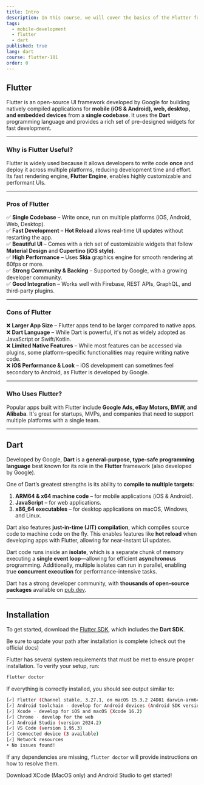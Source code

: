 ```yaml
---
title: Intro
description: In this course, we will cover the basics of the Flutter framework!
tags:
  - mobile-development
  - flutter
  - dart
published: true
lang: dart
course: flutter-101
order: 0
---
```


## Flutter
Flutter is an open-source UI framework developed by Google for building natively compiled applications for **mobile (iOS & Android), web, desktop, and embedded devices** from a **single codebase**. It uses the **Dart** programming language and provides a rich set of pre-designed widgets for fast development.

---

### Why is Flutter Useful?
Flutter is widely used because it allows developers to write code **once** and deploy it across multiple platforms, reducing development time and effort. Its fast rendering engine, **Flutter Engine**, enables highly customizable and performant UIs.

---

### Pros of Flutter
✅ **Single Codebase** – Write once, run on multiple platforms (iOS, Android, Web, Desktop).  
✅ **Fast Development** – **Hot Reload** allows real-time UI updates without restarting the app.  
✅ **Beautiful UI** – Comes with a rich set of customizable widgets that follow **Material Design** and **Cupertino (iOS style)**.  
✅ **High Performance** – Uses **Skia** graphics engine for smooth rendering at 60fps or more.  
✅ **Strong Community & Backing** – Supported by Google, with a growing developer community.  
✅ **Good Integration** – Works well with Firebase, REST APIs, GraphQL, and third-party plugins.  

---

### Cons of Flutter
❌ **Larger App Size** – Flutter apps tend to be larger compared to native apps.  
❌ **Dart Language** – While Dart is powerful, it's not as widely adopted as JavaScript or Swift/Kotlin.  
❌ **Limited Native Features** – While most features can be accessed via plugins, some platform-specific functionalities may require writing native code.  
❌ **iOS Performance & Look** – iOS development can sometimes feel secondary to Android, as Flutter is developed by Google.  

---

### Who Uses Flutter?  
Popular apps built with Flutter include **Google Ads, eBay Motors, BMW, and Alibaba**. It's great for startups, MVPs, and companies that need to support multiple platforms with a single team.

---

## Dart  

Developed by Google, **Dart** is a **general-purpose, type-safe programming language** best known for its role in the **Flutter** framework (also developed by Google).  

One of Dart’s greatest strengths is its ability to **compile to multiple targets**:  
1. **ARM64 & x64 machine code** – for mobile applications (iOS & Android).  
2. **JavaScript** – for web applications.  
3. **x86_64 executables** – for desktop applications on macOS, Windows, and Linux.  

Dart also features **just-in-time (JIT) compilation**, which compiles source code to machine code on the fly. This enables features like **hot reload** when developing apps with Flutter, allowing for near-instant UI updates.  

Dart code runs inside an **isolate**, which is a separate chunk of memory executing a **single event loop**—allowing for efficient **asynchronous** programming. Additionally, multiple isolates can run in parallel, enabling true **concurrent execution** for performance-intensive tasks.  

Dart has a strong developer community, with **thousands of open-source packages** available on <a href="https://pub.dev/" target="_blank">pub.dev</a>.  

---

## Installation  

To get started, download the <a href="https://docs.flutter.dev/get-started/install" target="_blank">Flutter SDK</a>, which includes the **Dart SDK**.  

Be sure to update your path after installation is complete (check out the official docs)

Flutter has several system requirements that must be met to ensure proper installation. To verify your setup, run:  

```sh
flutter doctor
```

If everything is correctly installed, you should see output similar to:  

```sh
[✓] Flutter (Channel stable, 3.27.1, on macOS 15.3.2 24D81 darwin-arm64, locale en-US)
[✓] Android toolchain - develop for Android devices (Android SDK version 35.0.0)
[✓] Xcode - develop for iOS and macOS (Xcode 16.2)
[✓] Chrome - develop for the web
[✓] Android Studio (version 2024.2)
[✓] VS Code (version 1.95.3)
[✓] Connected device (3 available)
[✓] Network resources
• No issues found!
```

If any dependencies are missing, `flutter doctor` will provide instructions on how to resolve them.  

Download XCode (MacOS only) and Android Studio to get started!
